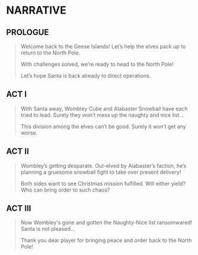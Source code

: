 # NARRATIVE #

## PROLOGUE ## 
>Welcome back to the Geese Islands! Let’s help the elves pack up to return to the North Pole.
>
>With challenges solved, we’re ready to head to the North Pole!
>
>Let’s hope Santa is back already to direct operations.

## ACT I ##
>With Santa away, Wombley Cube and Alabaster Snowball have each tried to lead.  Surely they won’t mess up the naughty and nice list…
>
>This division among the elves can’t be good.  Surely it won’t get any worse.

## ACT II ##
>Wombley’s getting desparate.  Out-elved by Alabaster’s faction, he’s planning a gruesome snowball fight to take over present delivery!
>
>Both sides want to see Christmas mission fulfilled. Will either yield? Who can bring order to such chaos?

## ACT III ##
>Now Wombley's gone and gotten the Naughty-Nice list ransomwared! Santa is not pleased...
>
>Thank you dear player for bringing peace and order back to the North Pole!

